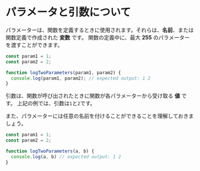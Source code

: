 # **パラメータと引数について**

パラメーターは、関数を定義するときに使用されます。それらは、**名前**、または 関数定義で作成された **変数** です。
関数の定義中に、最大 **255** のパラメーターを渡すことができます。


```js
const param1 = 1;
const param2 = 2;

function logTwoParameters(param1, param2) {
  console.log(param1, param2); // expected output: 1 2
}
```

引数は、関数が呼び出されたときに関数が各パラメーターから受け取る **値** です。
上記の例では、引数は`1`と`2`です。

また、パラメーターには任意の名前を付けることができることを理解しておきましょう。


```js
const param1 = 1;
const param2 = 2;

function logTwoParameters(a, b) {
  console.log(a, b) // expected output: 1 2
}
```

